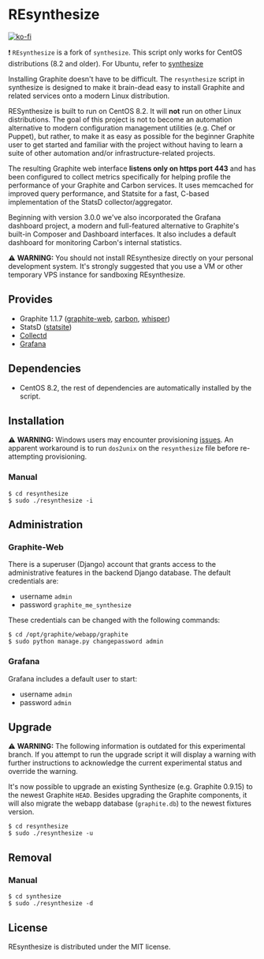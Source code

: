 REsynthesize
==========
[![ko-fi](https://www.ko-fi.com/img/githubbutton_sm.svg)](https://ko-fi.com/U7U01LTQB)

:exclamation: `REsynthesize` is a fork of `synthesize`. This script only works for CentOS distributions (8.2 and older). For Ubuntu, refer to [synthesize](https://github.com/obfuscurity/synthesize)

Installing Graphite doesn't have to be difficult. The `resynthesize` script in synthesize is designed to make it brain-dead easy to install Graphite and related services onto a modern Linux distribution.

RESynthesize is built to run on CentOS 8.2. It will __not__ run on other Linux distributions. The goal of this project is not to become an automation alternative to modern configuration management utilities (e.g. Chef or Puppet), but rather, to make it as easy as possible for the beginner Graphite user to get started and familiar with the project without having to learn a suite of other automation and/or infrastructure-related projects.

The resulting Graphite web interface __listens only on https port 443__ and has been configured to collect metrics specifically for helping profile the performance of your Graphite and Carbon services. It uses memcached for improved query performance, and Statsite for a fast, C-based implementation of the StatsD collector/aggregator.

Beginning with version 3.0.0 we've also incorporated the Grafana dashboard project, a modern and full-featured alternative to Graphite's built-in Composer and Dashboard interfaces. It also includes a default dashboard for monitoring Carbon's internal statistics.

:warning: **WARNING:** You should not install REsynthesize directly on your personal development system. It's strongly suggested that you use a VM or other temporary VPS instance for sandboxing REsynthesize.

## Provides

* Graphite 1.1.7 ([graphite-web](https://github.com/graphite-project/graphite-web), [carbon](https://github.com/graphite-project/carbon), [whisper](https://github.com/graphite-project/whisper))
* StatsD ([statsite](https://github.com/armon/statsite))
* [Collectd](http://collectd.org/)
* [Grafana](https://grafana.org/)

## Dependencies

* CentOS 8.2, the rest of dependencies are automatically installed by the script.

## Installation

:warning: **WARNING:** Windows users may encounter provisioning [issues](https://github.com/obfuscurity/synthesize/issues/21). An apparent workaround is to run `dos2unix` on the `resynthesize` file before re-attempting provisioning.

### Manual

```
$ cd resynthesize
$ sudo ./resynthesize -i
```

## Administration

### Graphite-Web

There is a superuser (Django) account that grants access to the administrative features in the backend Django database. The default credentials are:

* username `admin`
* password `graphite_me_synthesize`

These credentials can be changed with the following commands:

```
$ cd /opt/graphite/webapp/graphite
$ sudo python manage.py changepassword admin
```

### Grafana

Grafana includes a default user to start:

* username `admin`
* password `admin`

## Upgrade

:warning: **WARNING:** The following information is outdated for this experimental branch. If you attempt to run the upgrade script it will display a warning with further instructions to acknowledge the current experimental status and override the warning.

It's now possible to upgrade an existing Synthesize (e.g. Graphite 0.9.15) to the newest Graphite `HEAD`. Besides upgrading the Graphite components, it will also migrate the webapp database (`graphite.db`) to the newest fixtures version.

```
$ cd resynthesize
$ sudo ./resynthesize -u
```

## Removal

### Manual

```
$ cd synthesize
$ sudo ./resynthesize -d
```

## License

REsynthesize is distributed under the MIT license.

